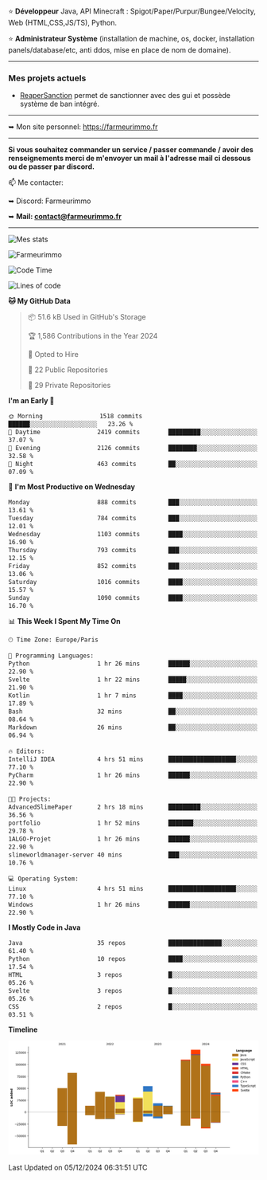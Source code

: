 ⭐ **Développeur** Java, API Minecraft : Spigot/Paper/Purpur/Bungee/Velocity, Web (HTML,CSS,JS/TS), Python.

⭐ **Administrateur Système** (installation de machine, os, docker, installation panels/database/etc, anti ddos, mise en place de nom de domaine).

---

### Mes projets actuels
- [ReaperSanction](https://www.spigotmc.org/resources/reapersanction.89580/) permet de sanctionner avec des gui et possède système de ban intégré.

---

➥ Mon site personnel: https://farmeurimmo.fr

---

**Si vous souhaitez commander un service / passer commande / avoir des renseignements merci de m'envoyer un mail à l'adresse mail ci dessous ou de passer par discord.**

📫 Me contacter:
 
   ➥ Discord: Farmeurimmo
   
   ➥ **Mail: contact@farmeurimmo.fr**

---

![Mes stats](https://github-readme-stats.farmeurimmo.fr/api?username=Farmeurimmo&count_private=true&show_icons=true&theme=radical)

<img src="https://komarev.com/ghpvc/?username=Farmeurimmo" alt="Farmeurimmo" />

<!--START_SECTION:waka-->
![Code Time](http://img.shields.io/badge/Code%20Time-1%2C680%20hrs%2047%20mins-blue)

![Lines of code](https://img.shields.io/badge/From%20Hello%20World%20I%27ve%20Written-758.4%20thousand%20lines%20of%20code-blue)

**🐱 My GitHub Data** 

> 📦 51.6 kB Used in GitHub's Storage 
 > 
> 🏆 1,586 Contributions in the Year 2024
 > 
> 💼 Opted to Hire
 > 
> 📜 22 Public Repositories 
 > 
> 🔑 29 Private Repositories 
 > 
**I'm an Early 🐤** 

```text
🌞 Morning                1518 commits        ██████░░░░░░░░░░░░░░░░░░░   23.26 % 
🌆 Daytime                2419 commits        █████████░░░░░░░░░░░░░░░░   37.07 % 
🌃 Evening                2126 commits        ████████░░░░░░░░░░░░░░░░░   32.58 % 
🌙 Night                  463 commits         ██░░░░░░░░░░░░░░░░░░░░░░░   07.09 % 
```
📅 **I'm Most Productive on Wednesday** 

```text
Monday                   888 commits         ███░░░░░░░░░░░░░░░░░░░░░░   13.61 % 
Tuesday                  784 commits         ███░░░░░░░░░░░░░░░░░░░░░░   12.01 % 
Wednesday                1103 commits        ████░░░░░░░░░░░░░░░░░░░░░   16.90 % 
Thursday                 793 commits         ███░░░░░░░░░░░░░░░░░░░░░░   12.15 % 
Friday                   852 commits         ███░░░░░░░░░░░░░░░░░░░░░░   13.06 % 
Saturday                 1016 commits        ████░░░░░░░░░░░░░░░░░░░░░   15.57 % 
Sunday                   1090 commits        ████░░░░░░░░░░░░░░░░░░░░░   16.70 % 
```


📊 **This Week I Spent My Time On** 

```text
🕑︎ Time Zone: Europe/Paris

💬 Programming Languages: 
Python                   1 hr 26 mins        ██████░░░░░░░░░░░░░░░░░░░   22.90 % 
Svelte                   1 hr 22 mins        █████░░░░░░░░░░░░░░░░░░░░   21.90 % 
Kotlin                   1 hr 7 mins         ████░░░░░░░░░░░░░░░░░░░░░   17.89 % 
Bash                     32 mins             ██░░░░░░░░░░░░░░░░░░░░░░░   08.64 % 
Markdown                 26 mins             ██░░░░░░░░░░░░░░░░░░░░░░░   06.94 % 

🔥 Editors: 
IntelliJ IDEA            4 hrs 51 mins       ███████████████████░░░░░░   77.10 % 
PyCharm                  1 hr 26 mins        ██████░░░░░░░░░░░░░░░░░░░   22.90 % 

🐱‍💻 Projects: 
AdvancedSlimePaper       2 hrs 18 mins       █████████░░░░░░░░░░░░░░░░   36.56 % 
portfolio                1 hr 52 mins        ███████░░░░░░░░░░░░░░░░░░   29.78 % 
1ALGO-Projet             1 hr 26 mins        ██████░░░░░░░░░░░░░░░░░░░   22.90 % 
slimeworldmanager-server 40 mins             ███░░░░░░░░░░░░░░░░░░░░░░   10.76 % 

💻 Operating System: 
Linux                    4 hrs 51 mins       ███████████████████░░░░░░   77.10 % 
Windows                  1 hr 26 mins        ██████░░░░░░░░░░░░░░░░░░░   22.90 % 
```

**I Mostly Code in Java** 

```text
Java                     35 repos            ███████████████░░░░░░░░░░   61.40 % 
Python                   10 repos            ████░░░░░░░░░░░░░░░░░░░░░   17.54 % 
HTML                     3 repos             █░░░░░░░░░░░░░░░░░░░░░░░░   05.26 % 
Svelte                   3 repos             █░░░░░░░░░░░░░░░░░░░░░░░░   05.26 % 
CSS                      2 repos             █░░░░░░░░░░░░░░░░░░░░░░░░   03.51 % 
```



**Timeline**

![Lines of Code chart](https://raw.githubusercontent.com/Farmeurimmo/Farmeurimmo/main/assets/bar_graph.png)


 Last Updated on 05/12/2024 06:31:51 UTC
<!--END_SECTION:waka-->
